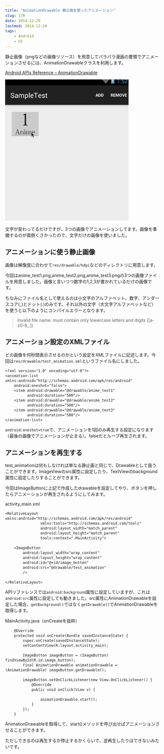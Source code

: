 ```yaml
---
title: "AnimationDrawable 静止画を使ったアニメーション"
slug: 170
date: 2014-12-29
lastmod: 2014-12-29
tags:
    - Android
    - UI
---
```


静止画像（pngなどの画像リソース）を用意してパラパラ漫画の要領でアニメーションさせるには、AnimationDrawableクラスを利用します。

<a href="https://developer.android.com/reference/android/graphics/drawable/AnimationDrawable.html">Android APIs Reference &#8211; AnimationDrawable</a>

![AnimationDrawableのサンプル](24ee559b81887e42094def634c0c007e.gif)

文字が変わってるだけですが、3つの画像でアニメーションしてます。画像を準備するのが面倒くさかったので、文字だけの画像を使いました。


## アニメーションに使う静止画像


画像は解像度に合わせて`res/drawable/hdpi`などのディレクトリに用意します。

今回はanime_test1.png,anime_test2.png,anime_test3.pngの3つの画像ファイルを用意しました。画像と言いつつ数字の1,2,3が書かれているだけの画像です。

ちなみにファイル名として使えるのは小文字のアルファベット、数字、アンダースコア(_)とドット(.)のみです。それ以外の文字（大文字アルファベットなど）を使うと以下のようにコンパイルエラーとなります。

<blockquote>
  Invalid file name: must contain only lowercase letters and digits ([a-z0-9_.])
</blockquote>

## アニメーション設定のXMLファイル


どの画像を何秒間表示させるのかという設定をXMLファイルに記述します。今回は`res/drawable/test_animation.xml`というファイル名にしました。


```
<?xml version="1.0" encoding="utf-8"?>
<animation-list xmlns:android="http://schemas.android.com/apk/res/android"
    android:oneshot="false">
    <item android:drawable="@drawable/anime_test1"
          android:duration="500"/>
    <item android:drawable="@drawable/anime_test2"
          android:duration="500"/>
    <item android:drawable="@drawable/anime_test3"
          android:duration="500"/>
</animation-list>
```

`android:oneshot=true`で、アニメーションを1回のみ再生する設定になります（最後の画像でアニメーションが止まる）。falseだとループ再生されます。


## アニメーションを再生する


test_animationは何もしなければ単なる静止画と同じで、Drawableとして扱うことができます。ImageViewのsrc属性に設定したり、TextViewのbackground属性に設定したりすることができます。

今回はImageButtonに上記で作成したdrawableを設定してやり、ボタンを押したらアニメーションが再生されるようにしてみます。

activity_main.xml


```
<RelativeLayout xmlns:android="http://schemas.android.com/apk/res/android"
                xmlns:tools="http://schemas.android.com/tools"
                android:layout_width="match_parent"
                android:layout_height="match_parent"
                tools:context=".MainActivity">

    <ImageButton
        android:layout_width="wrap_content"
        android:layout_height="wrap_content"
        android:id="@+id/image_button"
        android:src="@drawable/test_animation"
        />

</RelativeLayout>
```

APIリファレンスでは`android:background`属性に設定していますが、これは`android:src`属性に設定しても動きました。src属性にAnimationDrawableを設定した場合、`getBackground()`ではなく`getDrawable()`でAnimationDrawableを取得します。

MainActivity.java（onCreateを抜粋）


```
    @Override
    protected void onCreate(Bundle savedInstanceState) {
        super.onCreate(savedInstanceState);
        setContentView(R.layout.activity_main);

        ImageButton imageButton = (ImageButton) findViewById(R.id.image_button);
        final AnimationDrawable animationDrawable = (AnimationDrawable) imageButton.getDrawable();

        imageButton.setOnClickListener(new View.OnClickListener() {
            @Override
            public void onClick(View v) {

                animationDrawable.start();
            }
        });
    }
```

AnimationDrawableを取得して、start()メソッドを呼び出せばアニメーションさせることができます。

ただしできるのは再生するか停止するかくらいで、逆再生したりはできないみたいです。


  